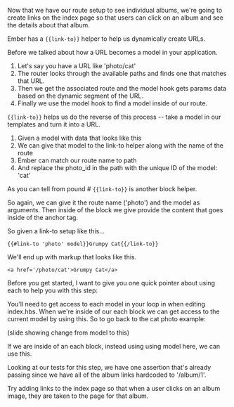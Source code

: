 Now that we have our route setup to see individual albums, we're going to
create links on the index page so that users can click on an album and see the
details about that album.

Ember has a `{{link-to}}` helper to help us dynamically create URLs.

Before we talked about how a URL becomes a model in your application.

1. Let's say you have a URL like 'photo/cat'
2. The router looks through the available paths and finds one that matches that
	 URL.
3. Then we get the associated route and the model hook gets params data based on
	 the dynamic segment of the URL.
4. Finally we use the model hook to find a model inside of our route.

`{{link-to}}` helps us do the reverse of this process -- take a model in our
templates and turn it into a URL.

1. Given a model with data that looks like this
2. We can give that model to the link-to helper along with the name of the route
3. Ember can match our route name to path
4. And replace the photo_id in the path with the unique ID of the model: 'cat'

As you can tell from pound # `{{link-to}}` is another block helper.

So again, we can give it the route name ('photo') and the model as arguments.
Then inside of the block we give provide the content that goes inside of the
anchor tag.

So given a link-to setup like this...

```
{{#link-to 'photo' model}}Grumpy Cat{{/link-to}}
```

We'll end up with markup that looks like this.

```
<a href='/photo/cat'>Grumpy Cat</a>
```

Before you get started, I want to give you one quick pointer about using each to
help you with this step:

You'll need to get access to each model in your loop in when editing
index.hbs. When we're inside of our each block we can get access to the current
model by using this. So to go back to the cat photo example:

(slide showing change from model to this)

If we are inside of an each block, instead using using model here, we can use
this.

Looking at our tests for this step, we have one assertion that's already passing
since we have all of the album links hardcoded to '/album/1'.

Try adding links to the index page so that when a user clicks on an album image, they
are taken to the page for that album.

